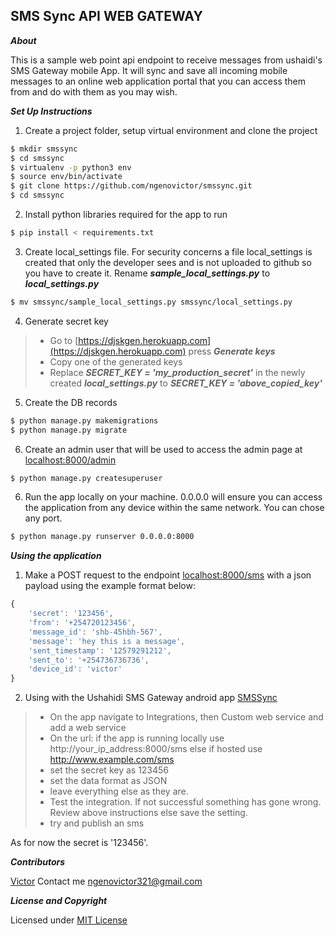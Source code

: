 ## SMS Sync API WEB GATEWAY

**_About_**

This is a sample web point api endpoint to receive messages from ushaidi's SMS Gateway mobile App.
It will sync and save all incoming mobile messages to an online web application portal that you can access them from and do with them as you may wish.

**_Set Up Instructions_**

1. Create a project folder, setup virtual environment and clone the project
```bash
$ mkdir smssync
$ cd smssync
$ virtualenv -p python3 env
$ source env/bin/activate
$ git clone https://github.com/ngenovictor/smssync.git
$ cd smssync
```

2. Install python libraries required for the app to run
```bash
$ pip install < requirements.txt
```

3. Create local\_settings file. For security concerns a file local\_settings is created that only the developer sees and is not uploaded to github so you have to create it. Rename **_sample\_local\_settings.py_** to **_local\_settings.py_**
```bash
$ mv smssync/sample_local_settings.py smssync/local_settings.py
```

4. Generate secret key

> - Go to [https://djskgen.herokuapp.com](https://djskgen.herokuapp.com) press **_Generate keys_**
> - Copy one of the generated keys
> - Replace **_SECRET\_KEY = 'my\_production\_secret'_** in the newly created **_local\_settings.py_** to **_SECRET\_KEY = 'above\_copied\_key'_**

5. Create the DB records
```bash
$ python manage.py makemigrations
$ python manage.py migrate
```

6. Create an admin user that will be used to access the admin page at [localhost:8000/admin](localhost:8000/admin)
```bash
$ python manage.py createsuperuser
```

6. Run the app locally on your machine. 0.0.0.0 will ensure you can access the application from any device within the same network. You can chose any port.
```bash
$ python manage.py runserver 0.0.0.0:8000
```


**_Using the application_**

1. Make a POST request to the endpoint [localhost:8000/sms](http://localhost:8000/sms) with a json payload using the example format below:
```js
{
    'secret': '123456', 
    'from': '+254720123456', 
    'message_id': 'shb-45hbh-567', 
    'message': 'hey this is a message', 
    'sent_timestamp': '12579291212', 
    'sent_to': '+254736736736', 
    'device_id': 'victor'
}
```

2. Using with the Ushahidi SMS Gateway android app [SMSSync](http://smssync.ushahidi.com/)

> - On the app navigate to Integrations, then Custom web service and add a web service
> - On the url: if the app is running locally use http://your\_ip\_address:8000/sms else if hosted use http://www.example.com/sms
> - set the secret key as 123456
> - set the data format as JSON
> - leave everything else as they are.
> - Test the integration. If not successful something has gone wrong. Review above instructions else save the setting.
> - try and publish an sms

As for now the secret is '123456'.

**_Contributors_**

[Victor](https://github.com/ngenovictor)
Contact me [ngenovictor321@gmail.com](mailto:ngenovictor321@gmail.com)

**_License and Copyright_**

Licensed under [MIT License](license)


